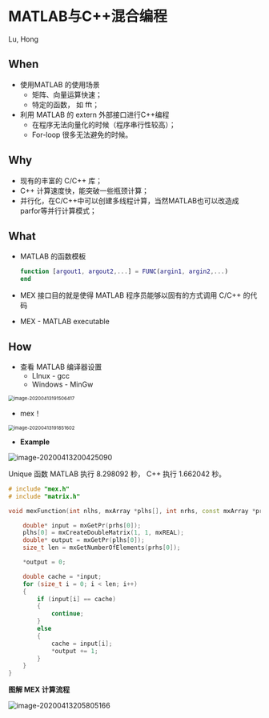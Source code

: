 # MATLAB与C++混合编程

Lu, Hong

## When

- 使用MATLAB 的使用场景
  - 矩阵、向量运算快速；
  - 特定的函数， 如 fft；
- 利用 MATLAB 的 extern 外部接口进行C++编程
  - 在程序无法向量化的时候（程序串行性较高）；
  - For-loop 很多无法避免的时候。



## Why

- 现有的丰富的 C/C++ 库；
- C++ 计算速度快，能突破一些瓶颈计算；
- 并行化，在C/C++中可以创建多线程计算，当然MATLAB也可以改造成 parfor等并行计算模式；



## What

- MATLAB 的函数模板

  ```MATLAB
  function [argout1, argout2,...] = FUNC(argin1, argin2,...)
  end
  ```

- MEX 接口目的就是使得 MATLAB 程序员能够以固有的方式调用 C/C++ 的代码
- MEX - MATLAB executable



## How

- 查看 MATLAB 编译器设置 
  - LInux - gcc 
  - Windows - MinGw

<img src="/home/leiws/.config/Typora/typora-user-images/image-20200413191506417.png" alt="image-20200413191506417" style="zoom: 67%;" />

- mex！

<img src="/home/leiws/.config/Typora/typora-user-images/image-20200413191851602.png" alt="image-20200413191851602" style="zoom:67%;" />



- **Example** 

<img src="/home/leiws/.config/Typora/typora-user-images/image-20200413200425090.png" alt="image-20200413200425090" style="zoom: 100%;" />

Unique 函数 MATLAB 执行 8.298092 秒， C++ 执行 1.662042 秒。

```C++
# include "mex.h"
# include "matrix.h"

void mexFunction(int nlhs, mxArray *plhs[], int nrhs, const mxArray *prhs[]){

    double* input = mxGetPr(prhs[0]);
    plhs[0] = mxCreateDoubleMatrix(1, 1, mxREAL);
    double* output = mxGetPr(plhs[0]);
    size_t len = mxGetNumberOfElements(prhs[0]);

    *output = 0;

    double cache = *input;
    for (size_t i = 0; i < len; i++)
    {
        if (input[i] == cache)
        {
            continue;
        }
        else
        {
            cache = input[i];
            *output += 1;
        }
    }
}
```

**图解 MEX 计算流程**

![image-20200413205805166](/home/leiws/.config/Typora/typora-user-images/image-20200413205805166.png)

